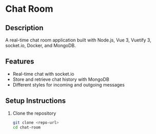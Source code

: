 # Chat Room

## Description

A real-time chat room application built with Node.js, Vue 3, Vuetify 3, socket.io, Docker, and MongoDB.

## Features

- Real-time chat with socket.io
- Store and retrieve chat history with MongoDB
- Different styles for incoming and outgoing messages

## Setup Instructions

1. Clone the repository

   ```bash
   git clone <repo-url>
   cd chat-room
